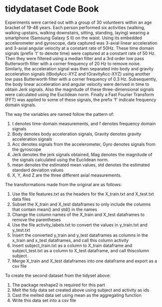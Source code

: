 tidydataset Code Book
=====================

Experiments were carried out with a group of 30 volunteers within an age bracket of 19-48 years. Each person performed six activities (walking, walking upstairs, walking downstairs, sitting, standing, laying) wearing a smartphone (Samsung Galaxy S II) on the waist. Using its embedded accelerometer and gyroscope, data captured was 3-axial linear acceleration and 3-axial angular velocity at a constant rate of 50Hz. These time domain signals (prefix 't' to denote time) were captured at a constant rate of 50 Hz. Then they were filtered using a median filter and a 3rd order low pass Butterworth filter with a corner frequency of 20 Hz to remove noise. Similarly, the acceleration signal was then separated into body and gravity acceleration signals (tBodyAcc-XYZ and tGravityAcc-XYZ) using another low pass Butterworth filter with a corner frequency of 0.3 Hz. Subsequently, the body linear acceleration and angular velocity were derived in time to obtain Jerk signals. Also the magnitude of these three-dimensional signals were calculated using the Euclidean norm. Finally a Fast Fourier Transform (FFT) was applied to some of these signals, the prefix 'f' indicate frequency domain signals.

The way the variables are named follow the pattern of:

1. t denotes time-domain measurements, and f denotes frequency domain signals
2. Body denotes body acceleration signals, Gravity denotes gravity acceleration signals
3. Acc denotes signals from the accelerometer, Gyro denotes signals from the gyroscope
4. Jerk denotes the jerk signals obtained, Mag denotes the magnitude of the signals calculated using the Euclidean norm.
5. mean denotes the estimated mean values, std denotes the estimated standard deviation values
6. X, Y, And Z are the three different axial measurements.

The transformations made from the original are as follows:

1. Use the file features.txt as the headers for the X_train.txt and X_test.txt data files
2. Subset the X_train and X_test dataframes to only include the columns that contain mean() and std() in the names
3. Change the column names of the X_train and X_test dataframes to remove the parentheses
4. Use the file activity_labels.txt to convert the values in y_train.txt and y_test.txt
5. Insert the converted y_train and y_test dataframes as columns in the x_train and x_test dataframes, and call this column activity
6. Insert subject_train.txt as a column to X_train dataframe and subject_test.txt as a column to X_test dataframe, and call thiscolumn subject.
7. Merge X_train and X_test dataframes into one dataframe and export as a csv file

To create the second dataset from the tidyset above:

1. The package reshape2 is required for this part
2. Melt the tidy data set created above using subject and activity as ids
3. Cast the melted data set using mean as the aggregating function
4. Write this data set into a csv file



